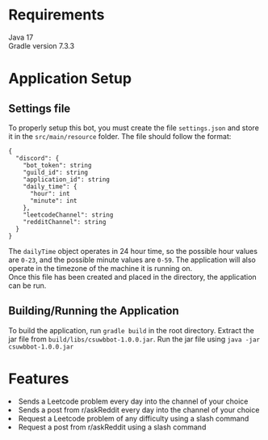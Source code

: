 # Requirements
Java 17<br>
Gradle version 7.3.3

# Application Setup

## Settings file
To properly setup this bot, you must create the file `settings.json` and store it in the `src/main/resource` folder. The file should follow the format:
```
{
  "discord": {
    "bot_token": string
    "guild_id": string
    "application_id": string
    "daily_time": {
      "hour": int
      "minute": int
    },
    "leetcodeChannel": string
    "redditChannel": string
  }
}
```
The `dailyTime` object operates in 24 hour time, so the possible hour values are `0-23`, and the possible minute values are `0-59`. The application will also operate in the timezone of the machine it is running on.<br>
Once this file has been created and placed in the directory, the application can be run.

## Building/Running the Application
To build the application, run `gradle build` in the root directory. Extract the jar file from `build/libs/csuwbbot-1.0.0.jar`. Run the jar file using `java -jar csuwbbot-1.0.0.jar` 

# Features
<li>Sends a Leetcode problem every day into the channel of your choice</li>
<li>Sends a post from r/askReddit every day into the channel of your choice</li>
<li>Request a Leetcode problem of any difficulty using a slash command</li>
<li>Request a post from r/askReddit using a slash command</li>